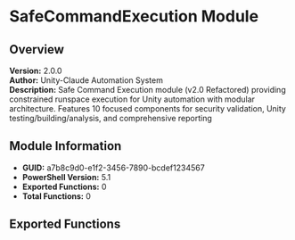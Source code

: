 # SafeCommandExecution Module

## Overview
**Version:** 2.0.0  
**Author:** Unity-Claude Automation System  
**Description:** Safe Command Execution module (v2.0 Refactored) providing constrained runspace execution for Unity automation with modular architecture. Features 10 focused components for security validation, Unity testing/building/analysis, and comprehensive reporting  

## Module Information
- **GUID:** a7b8c9d0-e1f2-3456-7890-bcdef1234567
- **PowerShell Version:** 5.1
- **Exported Functions:** 0
- **Total Functions:** 0

## Exported Functions

